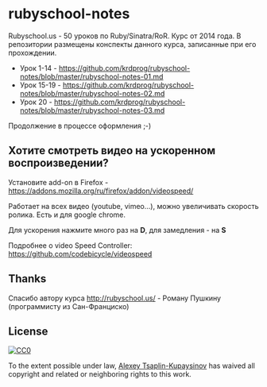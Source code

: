 # rubyschool-notes
Rubyschool.us - 50 уроков по Ruby/Sinatra/RoR. Курс от 2014 года. В репозитории размещены конспекты данного курса, записанные при его прохождении.

- Урок 1-14 - https://github.com/krdprog/rubyschool-notes/blob/master/rubyschool-notes-01.md
- Урок 15-19 - https://github.com/krdprog/rubyschool-notes/blob/master/rubyschool-notes-02.md
- Урок 20 - https://github.com/krdprog/rubyschool-notes/blob/master/rubyschool-notes-03.md

Продолжение в процессе оформления ;-)

## Хотите смотреть видео на ускоренном воспроизведении?
Установите add-on в Firefox - https://addons.mozilla.org/ru/firefox/addon/videospeed/

Работает на всех видео (youtube, vimeo...), можно увеличивать скорость ролика. Есть и для google chrome.

Для ускорения нажмите много раз на **D**, для замедления - на **S**

Подробнее о video Speed Controller: https://github.com/codebicycle/videospeed

## Thanks

Спасибо автору курса http://rubyschool.us/ - Роману Пушкину (программисту из Сан-Франциско)

## License

[![CC0](http://mirrors.creativecommons.org/presskit/buttons/88x31/svg/cc-zero.svg)](https://creativecommons.org/publicdomain/zero/1.0/)

To the extent possible under law, [Alexey Tsaplin-Kupaysinov](https://github.com/krdprog) has waived all copyright and related or neighboring rights to this work.
